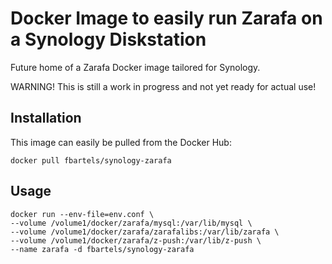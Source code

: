 # Docker Image to easily run Zarafa on a Synology Diskstation
Future home of a Zarafa Docker image tailored for Synology.

WARNING! This is still a work in progress and not yet ready for actual use!

## Installation
This image can easily be pulled from the Docker Hub:

```
docker pull fbartels/synology-zarafa
```

## Usage

```
docker run --env-file=env.conf \
--volume /volume1/docker/zarafa/mysql:/var/lib/mysql \
--volume /volume1/docker/zarafa/zarafalibs:/var/lib/zarafa \
--volume /volume1/docker/zarafa/z-push:/var/lib/z-push \
--name zarafa -d fbartels/synology-zarafa
```
